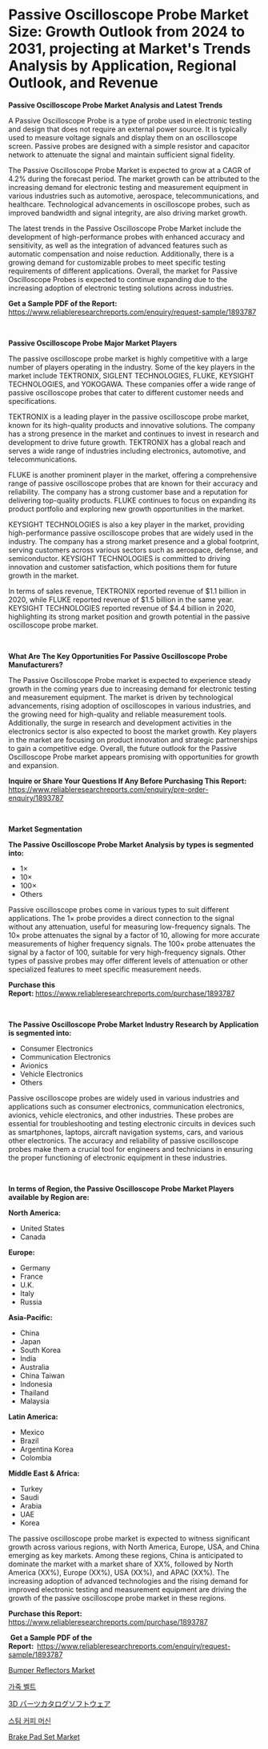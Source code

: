 <p><h1>Passive Oscilloscope Probe Market Size: Growth Outlook from 2024 to 2031, projecting at Market's Trends Analysis by Application, Regional Outlook, and Revenue</h1></p><p><strong>Passive Oscilloscope Probe Market Analysis and Latest Trends</strong></p>
<p><p>A Passive Oscilloscope Probe is a type of probe used in electronic testing and design that does not require an external power source. It is typically used to measure voltage signals and display them on an oscilloscope screen. Passive probes are designed with a simple resistor and capacitor network to attenuate the signal and maintain sufficient signal fidelity.</p><p>The Passive Oscilloscope Probe Market is expected to grow at a CAGR of 4.2% during the forecast period. The market growth can be attributed to the increasing demand for electronic testing and measurement equipment in various industries such as automotive, aerospace, telecommunications, and healthcare. Technological advancements in oscilloscope probes, such as improved bandwidth and signal integrity, are also driving market growth.</p><p>The latest trends in the Passive Oscilloscope Probe Market include the development of high-performance probes with enhanced accuracy and sensitivity, as well as the integration of advanced features such as automatic compensation and noise reduction. Additionally, there is a growing demand for customizable probes to meet specific testing requirements of different applications. Overall, the market for Passive Oscilloscope Probes is expected to continue expanding due to the increasing adoption of electronic testing solutions across industries.</p></p>
<p><strong>Get a Sample PDF of the Report:&nbsp;</strong> <a href="https://www.reliableresearchreports.com/enquiry/request-sample/1893787">https://www.reliableresearchreports.com/enquiry/request-sample/1893787</a></p>
<p>&nbsp;</p>
<p><strong>Passive Oscilloscope Probe Major Market Players</strong></p>
<p><p>The passive oscilloscope probe market is highly competitive with a large number of players operating in the industry. Some of the key players in the market include TEKTRONIX, SIGLENT TECHNOLOGIES, FLUKE, KEYSIGHT TECHNOLOGIES, and YOKOGAWA. These companies offer a wide range of passive oscilloscope probes that cater to different customer needs and specifications.</p><p>TEKTRONIX is a leading player in the passive oscilloscope probe market, known for its high-quality products and innovative solutions. The company has a strong presence in the market and continues to invest in research and development to drive future growth. TEKTRONIX has a global reach and serves a wide range of industries including electronics, automotive, and telecommunications.</p><p>FLUKE is another prominent player in the market, offering a comprehensive range of passive oscilloscope probes that are known for their accuracy and reliability. The company has a strong customer base and a reputation for delivering top-quality products. FLUKE continues to focus on expanding its product portfolio and exploring new growth opportunities in the market.</p><p>KEYSIGHT TECHNOLOGIES is also a key player in the market, providing high-performance passive oscilloscope probes that are widely used in the industry. The company has a strong market presence and a global footprint, serving customers across various sectors such as aerospace, defense, and semiconductor. KEYSIGHT TECHNOLOGIES is committed to driving innovation and customer satisfaction, which positions them for future growth in the market.</p><p>In terms of sales revenue, TEKTRONIX reported revenue of $1.1 billion in 2020, while FLUKE reported revenue of $1.5 billion in the same year. KEYSIGHT TECHNOLOGIES reported revenue of $4.4 billion in 2020, highlighting its strong market position and growth potential in the passive oscilloscope probe market.</p></p>
<p>&nbsp;</p>
<p><strong>What Are The Key Opportunities For Passive Oscilloscope Probe Manufacturers?</strong></p>
<p><p>The Passive Oscilloscope Probe market is expected to experience steady growth in the coming years due to increasing demand for electronic testing and measurement equipment. The market is driven by technological advancements, rising adoption of oscilloscopes in various industries, and the growing need for high-quality and reliable measurement tools. Additionally, the surge in research and development activities in the electronics sector is also expected to boost the market growth. Key players in the market are focusing on product innovation and strategic partnerships to gain a competitive edge. Overall, the future outlook for the Passive Oscilloscope Probe market appears promising with opportunities for growth and expansion.</p></p>
<p><strong>Inquire or Share Your Questions If Any Before Purchasing This Report:</strong> <a href="https://www.reliableresearchreports.com/enquiry/pre-order-enquiry/1893787">https://www.reliableresearchreports.com/enquiry/pre-order-enquiry/1893787</a></p>
<p>&nbsp;</p>
<p><strong>Market Segmentation</strong></p>
<p><strong>The Passive Oscilloscope Probe Market Analysis by types is segmented into:</strong></p>
<p><ul><li>1×</li><li>10×</li><li>100×</li><li>Others</li></ul></p>
<p><p>Passive oscilloscope probes come in various types to suit different applications. The 1× probe provides a direct connection to the signal without any attenuation, useful for measuring low-frequency signals. The 10× probe attenuates the signal by a factor of 10, allowing for more accurate measurements of higher frequency signals. The 100× probe attenuates the signal by a factor of 100, suitable for very high-frequency signals. Other types of passive probes may offer different levels of attenuation or other specialized features to meet specific measurement needs.</p></p>
<p><strong>Purchase this Report:&nbsp;</strong><a href="https://www.reliableresearchreports.com/purchase/1893787">https://www.reliableresearchreports.com/purchase/1893787</a></p>
<p>&nbsp;</p>
<p><strong>The Passive Oscilloscope Probe Market Industry Research by Application is segmented into:</strong></p>
<p><ul><li>Consumer Electronics</li><li>Communication Electronics</li><li>Avionics</li><li>Vehicle Electronics</li><li>Others</li></ul></p>
<p><p>Passive oscilloscope probes are widely used in various industries and applications such as consumer electronics, communication electronics, avionics, vehicle electronics, and other industries. These probes are essential for troubleshooting and testing electronic circuits in devices such as smartphones, laptops, aircraft navigation systems, cars, and various other electronics. The accuracy and reliability of passive oscilloscope probes make them a crucial tool for engineers and technicians in ensuring the proper functioning of electronic equipment in these industries.</p></p>
<p>&nbsp;</p>
<p><strong>In terms of Region, the Passive Oscilloscope Probe Market Players available by Region are:</strong></p>
<p>
    <p> <strong> North America: </strong>
        <ul>
            <li>United States</li>
            <li>Canada</li>
        </ul>
        </p> 
    <p> <strong> Europe: </strong>
        <ul>
            <li>Germany</li>
            <li>France</li>
            <li>U.K.</li>
            <li>Italy</li>
            <li>Russia</li>
        </ul>
        </p> 
    <p> <strong> Asia-Pacific: </strong>
        <ul>
            <li>China</li>
            <li>Japan</li>
            <li>South Korea</li>
            <li>India</li>
            <li>Australia</li>
            <li>China Taiwan</li>
            <li>Indonesia</li>
            <li>Thailand</li>
            <li>Malaysia</li>
        </ul>
        </p> 
    <p> <strong> Latin America: </strong>
        <ul>
            <li>Mexico</li>
            <li>Brazil</li>
            <li>Argentina Korea</li>
            <li>Colombia</li>
        </ul>
        </p> 
    <p> <strong> Middle East & Africa: </strong>
        <ul>
            <li>Turkey</li>
            <li>Saudi</li>
            <li>Arabia</li>
            <li>UAE</li>
            <li>Korea</li>
        </ul>
    </p>
    </p>
<p><p>The passive oscilloscope probe market is expected to witness significant growth across various regions, with North America, Europe, USA, and China emerging as key markets. Among these regions, China is anticipated to dominate the market with a market share of XX%, followed by North America (XX%), Europe (XX%), USA (XX%), and APAC (XX%). The increasing adoption of advanced technologies and the rising demand for improved electronic testing and measurement equipment are driving the growth of the passive oscilloscope probe market in these regions.</p></p>
<p><strong>Purchase this Report: </strong><a href="https://www.reliableresearchreports.com/purchase/1893787">https://www.reliableresearchreports.com/purchase/1893787</a></p>
<p>&nbsp;<strong>Get a Sample PDF of the Report:&nbsp;&nbsp;</strong><a href="https://www.reliableresearchreports.com/enquiry/request-sample/1893787">https://www.reliableresearchreports.com/enquiry/request-sample/1893787</a></p>
<p><strong></strong></p>
<p><p><a href="https://issuu.com/reportprime-2/docs/bumper-reflectors-market-size-2030.pptx">Bumper Reflectors Market</a></p><p><a href="https://medium.com/@moulafa/%EA%B0%80%EC%A3%BD-%EB%B2%A8%ED%8A%B8-%EC%8B%9C%EC%9E%A5-%EC%A7%80%ED%91%9C-%EB%94%94%EC%BD%94%EB%94%A9-%EC%8B%9C%EC%9E%A5-%EC%A0%90%EC%9C%A0%EC%9C%A8-%ED%8A%B8%EB%A0%8C%EB%93%9C-%EB%B0%8F-%EC%84%B1%EC%9E%A5-%EC%96%91%EC%83%81-9a1734f3b8b6">가죽 벨트</a></p><p><a href="https://github.com/EthanMorar2011/Market-Research-Report-List-1/blob/main/364290711923.md">3D パーツカタログソフトウェア</a></p><p><a href="https://github.com/wallacBahrtyinger567686/Market-Research-Report-List-1/blob/main/584215811114.md">스팀 커피 머신</a></p><p><a href="https://issuu.com/reportprime-2/docs/brake-pad-set-market-size-2030.pptx">Brake Pad Set Market</a></p></p>